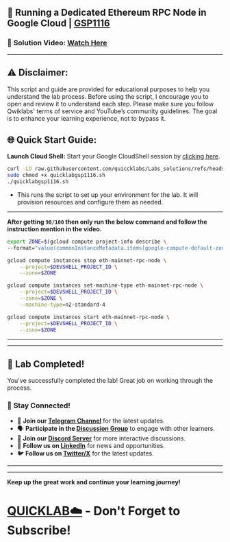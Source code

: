 
## 🚀 Running a Dedicated Ethereum RPC Node in Google Cloud | [GSP1116](https://www.cloudskillsboost.google/focuses/61475?parent=catalog)

### 🔗 **Solution Video:** [Watch Here]()

---

## ⚠️ **Disclaimer:**
This script and guide are provided for educational purposes to help you understand the lab process. Before using the script, I encourage you to open and review it to understand each step. Please make sure you follow Qwiklabs' terms of service and YouTube’s community guidelines. The goal is to enhance your learning experience, not to bypass it.


## 🌐 **Quick Start Guide:**

**Launch Cloud Shell:**
Start your Google CloudShell session by [clicking here](https://console.cloud.google.com/home/dashboard?project=&pli=1&cloudshell=true).



```bash
curl -LO raw.githubusercontent.com/quiccklabs/Labs_solutions/refs/heads/master/Running%20a%20Dedicated%20Ethereum%20RPC%20Node%20in%20Google%20Cloud/quicklabgsp1116.sh
sudo chmod +x quicklabgsp1116.sh
./quicklabgsp1116.sh
```
- This runs the script to set up your environment for the lab. It will provision resources and configure them as needed.
---

**After getting `90/100` then only run the below command and follow the instruction mention in the video.**

```bash
export ZONE=$(gcloud compute project-info describe \
--format="value(commonInstanceMetadata.items[google-compute-default-zone])")

gcloud compute instances stop eth-mainnet-rpc-node \
    --project=$DEVSHELL_PROJECT_ID \
    --zone=$ZONE

gcloud compute instances set-machine-type eth-mainnet-rpc-node \
    --project=$DEVSHELL_PROJECT_ID \
    --zone=$ZONE \
    --machine-type=n2-standard-4

gcloud compute instances start eth-mainnet-rpc-node \
    --project=$DEVSHELL_PROJECT_ID \
    --zone=$ZONE
```

---

---

## 🎉 **Lab Completed!**

You've successfully completed the lab! Great job on working through the process.

### 🌟 **Stay Connected!**

- 🔔 **Join our [Telegram Channel](https://t.me/quiccklab)** for the latest updates.
- 🗣 **Participate in the [Discussion Group](https://t.me/Quicklabchat)** to engage with other learners.
- 💬 **Join our [Discord Server](https://discord.gg/7fAVf4USZn)** for more interactive discussions.
- 💼 **Follow us on [LinkedIn](https://www.linkedin.com/company/quicklab-linkedin/)** for news and opportunities.
- 🐦 **Follow us on [Twitter/X](https://x.com/quicklab7)** for the latest updates.


---
---

**Keep up the great work and continue your learning journey!**

# [QUICKLAB☁️](https://www.youtube.com/@quick_lab) - Don't Forget to Subscribe!
